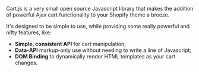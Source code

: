 Cart.js is a very small open source Javascript library that makes the addition of powerful Ajax cart functionality to your Shopify theme a breeze.

It's designed to be simple to use, while providing some really powerful and nifty features, like:

<ul class="check-list">
    <li><strong>Simple, consistent API</strong> for cart manipulation;</li>
    <li><strong>Data-API</strong> markup-only use without needing to write a line of Javascript;</li>
    <li><strong>DOM Binding</strong> to dynamically render HTML templates as your cart changes.</li>
</ul>
